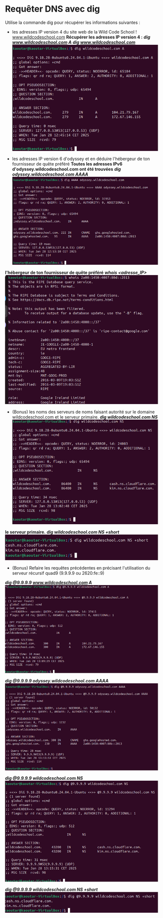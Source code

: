 # Requêter DNS avec dig

Utilise la commande dig pour récupérer les informations suivantes :

- les adresses IP version 4 du site web de la Wild Code School ! www.wildcodeschool.com
**Récupérer les adresses IP version 4 :**
***dig www.wildcodeschool.com A***
***dig www.wildcodeschool.com***
![adresses IP 4](https://github.com/KAOUTARBAH/PowerShell-3/blob/main/imageDig/adresseip4.png)

- les adresses IP version 6 d'odyssey et en déduire l'hébergeur de ton fournisseur de quête préféré
**Toutes les adresses IPv6 d'odyssey.wildcodeschool.com ont été trouvées**
***dig odyssey.wildcodeschool.com AAAA***
![adresses IP 6](https://github.com/KAOUTARBAH/PowerShell-3/blob/main/imageDig/adresseip6.png)

**l'hébergeur de ton fournisseur de quête préféré**
***whois <adresse_IP>***
![whois](https://github.com/KAOUTARBAH/PowerShell-3/blob/main/imageDig/whois.png)

- (Bonus) les noms des serveurs de noms faisant autorité sur le domaine wildcodeschool.com et le serveur primaire.
***dig wildcodeschool.com NS***
![nom serveurs](https://github.com/KAOUTARBAH/PowerShell-3/blob/main/imageDig/domine.png)

**le serveur primaire.**
***dig wildcodeschool.com NS +short***
![serveur primaire](https://github.com/KAOUTARBAH/PowerShell-3/blob/main/imageDig/domaineP.png)

- (Bonus) Refaire les requêtes précédentes en précisant l'utilisation du serveur récursif quad9 (9.9.9.9 ou 2620:fe::9)

***dig @9.9.9.9 www.wildcodeschool.com A***
![serveur récursif ip4](https://github.com/KAOUTARBAH/PowerShell-3/blob/main/imageDig/dns9.png)

***dig @9.9.9.9 odyssey.wildcodeschool.com AAAA***
![serveur récursif ip6](https://github.com/KAOUTARBAH/PowerShell-3/blob/main/imageDig/dns6.png)

***dig @9.9.9.9 wildcodeschool.com NS***
![serveur récursif nom serveur](https://github.com/KAOUTARBAH/PowerShell-3/blob/main/imageDig/dnsns.png)

***dig @9.9.9.9 wildcodeschool.com NS +short***
![serveur récursif nom serveur](https://github.com/KAOUTARBAH/PowerShell-3/blob/main/imageDig/dnsnssh.png)
